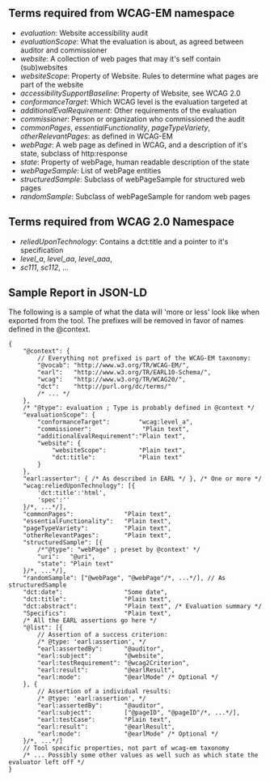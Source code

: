 ## Terms required from WCAG-EM namespace

- *evaluation*: Website accessibility audit
- *evaluationScope*: What the evaluation is about, as agreed between auditor and commissioner
- *website*: A collection of web pages that may it's self contain (sub)websites
- *websiteScope*: Property of Website. Rules to determine what pages are part of the website
- *accessibilitySupportBaseline*: Property of Website, see WCAG 2.0
- *conformanceTarget*: Which WCAG level is the evaluation targeted at
- *additionalEvalRequirement*: Other requirements of the evaluation
- *commissioner*: Person or organization who commissioned the audit
- *commonPages*, *essentialFunctionality*, *pageTypeVariety*, *otherRelevantPages*: as defined in WCAG-EM
- *webPage*: A web page as defined in WCAG, and a description of it's state, subclass of http:response
- *state*: Property of webPage, human readable description of the state
- *webPageSample*: List of webPage entities
- *structuredSample*: Subclass of webPageSample for structured web pages
- *randomSample*: Subclass of webPageSample for random web pages

 
## Terms required from WCAG 2.0 Namespace

- *reliedUponTechnology*: Contains a dct:title and a pointer to it's specification
- *level_a*, *level_aa*, *level_aaa*, 
- *sc111*, *sc112*, ...


## Sample Report in JSON-LD
The following is a sample of what the data will 'more or less' look like when exported from the tool. The prefixes will be removed in favor of names defined in the @context.

    {
        "@context": {
            // Everything not prefixed is part of the WCAG-EM taxonomy: 
            "@vocab": "http://www.w3.org/TR/WCAG-EM/",
            "earl":   "http://www.w3.org/TR/EARL10-Schema/",
            "wcag":   "http://www.w3.org/TR/WCAG20/",
            "dct":    "http://purl.org/dc/terms/"
            /* ... */
        },
        /* "@type": evaluation ; Type is probably defined in @context */
        "evaluationScope": {
            "conformanceTarget":        "wcag:level_a",
            "commissioner":              "Plain text",
            "additionalEvalRequirement":"Plain text",
            "website": {
                "websiteScope":         "Plain text",
                "dct:title":            "Plain text"
            }
        },
        "earl:assertor": { /* As described in EARL */ }, /* One or more */
        "wcag:reliedUponTechnology": [{
            'dct:title':'html',
            'spec':''
        }/*, ...*/],
        "commonPages":              "Plain text",
        "essentialFunctionality":   "Plain text",
        "pageTypeVariety":          "Plain text",
        "otherRelevantPages":       "Plain text",
        "structuredSample": [{
            /*"@type": "webPage" ; preset by @context' */
            "uri":   "@uri",
            "state": "Plain text"
        }/*, ...*/],
        "randomSample": ["@webPage", "@webPage"/*, ...*/], // As structuredSample
        "dct:date":                 "Some date",
        "dct:title":                "Plain text",
        "dct:abstract":             "Plain text", /* Evaluation summary */
        "Specifics":                "Plain text",
        /* All the EARL assertions go here */
        "@list": [{
            // Assertion of a success criterion: 
            /* @type: 'earl:assertion', */
            "earl:assertedBy":      "@auditor",
            "earl:subject":         "@website",
            "earl:testRequirement": "@wcag2Criterion",
            "earl:result":          "@earlResult",
            "earl:mode":            "@earlMode" /* Optional */
        }, {
            // Assertion of a individual results: 
            /* @type: 'earl:assertion', */
            "earl:assertedBy":      "@auditor",
            "earl:subject":         ["@pageID", "@pageID"/*, ...*/],
            "earl:testCase":        "Plain text",
            "earl:result":          "@earlResult",
            "earl:mode":            "@earlMode" /* Optional */
        }/*, ...*/]
        // Tool specific properties, not part of wcag-em taxonomy
        /* ... Possibly some other values as well such as which state the evaluator left off */
    }

